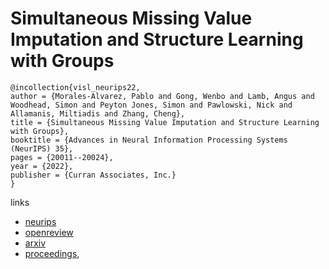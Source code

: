 # Simultaneous Missing Value Imputation and Structure Learning with Groups

```
@incollection{visl_neurips22,
author = {Morales-Alvarez, Pablo and Gong, Wenbo and Lamb, Angus and Woodhead, Simon and Peyton Jones, Simon and Pawlowski, Nick and Allamanis, Miltiadis and Zhang, Cheng},
title = {Simultaneous Missing Value Imputation and Structure Learning with Groups},
booktitle = {Advances in Neural Information Processing Systems (NeurIPS) 35},
pages = {20011--20024},
year = {2022},
publisher = {Curran Associates, Inc.}
}
```

links
- [neurips](https://nips.cc/Conferences/2022/Schedule?showEvent=54187)
- [openreview](https://openreview.net/forum?id=4rm6tzBjChe)
- [arxiv](https://arxiv.org/abs/2110.08223)
- [proceedings](https://papers.nips.cc//paper_files/paper/2022/hash/7e57131fdeb815764434b65162c88895-Abstract-Conference.html),
